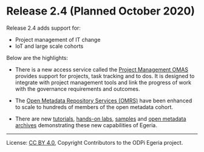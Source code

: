 <!-- SPDX-License-Identifier: CC-BY-4.0 -->
<!-- Copyright Contributors to the ODPi Egeria project. -->

# Release 2.4 (Planned October 2020)

Release 2.4 adds support for:
   * Project management of IT change
   * IoT and large scale cohorts

Below are the highlights:

* There is a new access service called the [Project Management OMAS](../open-metadata-implementation/access-services/project-management)
  provides support for projects, task tracking and to dos.
  It is designed to integrate with project management tools and link the progress of work with the governance requirements and outcomes.

* The [Open Metadata Repository Services (OMRS)](../open-metadata-implementation/repository-services)
  have been enhanced to scale to hundreds of members of the open metadata
  cohort.

* There are new [tutorials](../open-metadata-resources/open-metadata-tutorials),
  [hands-on labs](../open-metadata-resources/open-metadata-labs),
  [samples](../open-metadata-resources/open-metadata-samples) and
  [open metadata archives](../open-metadata-resources/open-metadata-archives) demonstrating
  these new capabilities of Egeria.

   
----
License: [CC BY 4.0](https://creativecommons.org/licenses/by/4.0/),
Copyright Contributors to the ODPi Egeria project.
